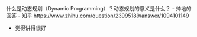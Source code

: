 什么是动态规划（Dynamic Programming）？动态规划的意义是什么？ - 帅地的回答 - 知乎
https://www.zhihu.com/question/23995189/answer/1094101149
- 觉得讲得很好